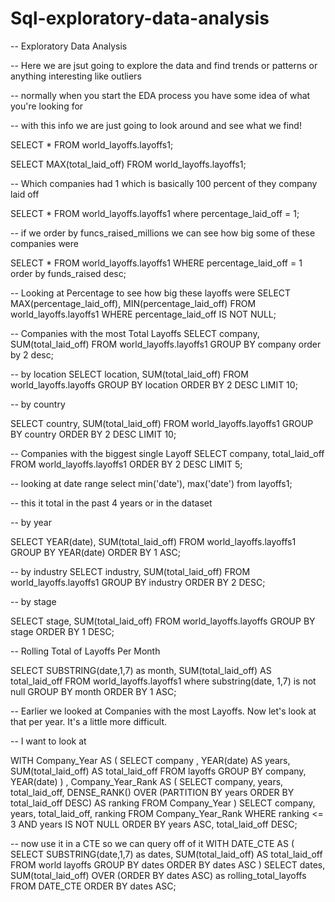 # Sql-exploratory-data-analysis

-- Exploratory Data Analysis

-- Here we are jsut going to explore the data and find trends or patterns or anything interesting like outliers

-- normally when you start the EDA process you have some idea of what you're looking for

-- with this info we are just going to look around and see what we find!

SELECT * 
FROM world_layoffs.layoffs1;


SELECT MAX(total_laid_off)
FROM world_layoffs.layoffs1;


-- Which companies had 1 which is basically 100 percent of they company laid off

SELECT *
FROM world_layoffs.layoffs1
where percentage_laid_off = 1;

-- if we order by funcs_raised_millions we can see how big some of these companies were

SELECT *
FROM world_layoffs.layoffs1
WHERE  percentage_laid_off = 1
order by funds_raised desc;


-- Looking at Percentage to see how big these layoffs were
SELECT MAX(percentage_laid_off),  MIN(percentage_laid_off)
FROM world_layoffs.layoffs1
WHERE  percentage_laid_off IS NOT NULL;


-- Companies with the most Total Layoffs
SELECT company, SUM(total_laid_off)
FROM world_layoffs.layoffs1
GROUP BY company
order by 2 desc;

-- by location
SELECT location, SUM(total_laid_off)
FROM world_layoffs.layoffs
GROUP BY location
ORDER BY 2 DESC
LIMIT 10;

-- by country

SELECT country, SUM(total_laid_off)
FROM world_layoffs.layoffs1
GROUP BY country
ORDER BY 2 DESC
LIMIT 10;


-- Companies with the biggest single Layoff
SELECT company, total_laid_off
FROM world_layoffs.layoffs1
ORDER BY 2 DESC
LIMIT 5;

-- looking at date range
select min('date'), max('date') from layoffs1;

-- this it total in the past 4 years or in the dataset

-- by year 

SELECT YEAR(date), SUM(total_laid_off)
FROM world_layoffs.layoffs1
GROUP BY YEAR(date)
ORDER BY 1 ASC;

  -- by industry
SELECT industry, SUM(total_laid_off)
FROM world_layoffs.layoffs1
GROUP BY industry
ORDER BY 2 DESC;

-- by stage

SELECT stage, SUM(total_laid_off)
FROM world_layoffs.layoffs
GROUP BY stage
ORDER BY 1 DESC;

-- Rolling Total of Layoffs Per Month

SELECT SUBSTRING(date,1,7) as month, SUM(total_laid_off) AS total_laid_off
FROM world_layoffs.layoffs1
where substring(date, 1,7) is not null
GROUP BY month
ORDER BY 1 ASC;

 

-- Earlier we looked at Companies with the most Layoffs. Now let's look at that per year. It's a little more difficult.

-- I want to look at 

WITH Company_Year AS 
(
  SELECT company , YEAR(date) AS years, SUM(total_laid_off) AS total_laid_off
  FROM layoffs
  GROUP BY company, YEAR(date)
)
, Company_Year_Rank AS (
  SELECT company, years, total_laid_off, DENSE_RANK() OVER (PARTITION BY years ORDER BY total_laid_off DESC) AS ranking
  FROM Company_Year
)
SELECT company, years, total_laid_off, ranking
FROM Company_Year_Rank
WHERE ranking <= 3
AND years IS NOT NULL
ORDER BY years ASC, total_laid_off DESC;


-- now use it in a CTE so we can query off of it
WITH DATE_CTE AS 
(
SELECT SUBSTRING(date,1,7) as dates, SUM(total_laid_off) AS total_laid_off
FROM world layoffs
GROUP BY dates
ORDER BY dates ASC
)
SELECT dates, SUM(total_laid_off) OVER (ORDER BY dates ASC) as rolling_total_layoffs
FROM DATE_CTE
ORDER BY dates ASC;
